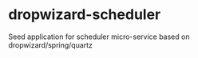 dropwizard-scheduler
====================

Seed application for scheduler micro-service based on dropwizard/spring/quartz
